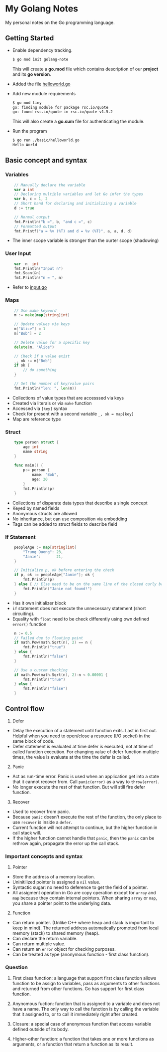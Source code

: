 # My Golang Notes  
My personal notes on the Go programming language.
## Getting Started

- Enable dependency tracking. 
	```bash
	$ go mod init golang-note
	```
	This will create a **go.mod** file which contains description of our **project** and its **go version**. 
	
- Added the file [helloworld.go](basic/helloworld.go)
- Add new module requirements
	```bash
	$ go mod tiny
	go: finding module for package rsc.io/quote
	go: found rsc.io/quote in rsc.io/quote v1.5.2
	```
	This will also create a **go.sum** file for authenticating the module.
	
- Run the program
	```bash
	$ go run ./basic/helloworld.go
	Hello World
	```

## Basic concept and syntax

### Variables
```go
	// Manually declare the variable
	var a int
	// Declaring multible variables and let Go infer the types
	var b, c = 1, 2
	// Short hand for declaring and initializing a variable
	d := true

	// Normal output
	fmt.Println("b =", b, "and c =", c)
	// Formatted output
	fmt.Printf("a = %v (%T) and d = %v (%T)", a, a, d, d)
```
- The inner scope variable is stronger than the ourter scope (shadowing)

### User Input
```go
	var  n  int
	fmt.Println("Input n")
	fmt.Scan(&n)
	fmt.Println("n = ", n)
```
- Refer to [input.go](basic/input.go)

### Maps
```go
	// Use make keyword
	m := make(map[string]int)

	// Update values via keys
	m["Alice"] = 1
	m["Bob"] = 2

	// Delete value for a specific key
	delete(m, "Alice")

	// Check if a value exist
	_, ok := m["Bob"]
	if ok {
		// do something
	}

	// Get the number of key/value pairs
	fmt.Println("len: ", len(m))
```
- Collections of value types that are accesssed via keys
- Created via literals or via `make` function
- Accessed via `[key]` syntax
- Check for present with a second variable `_, ok = map[key]`
- Map are reference type

### Struct
```go
	type person struct {
		age int
		name string
	}
	
	func main() {
		p:= person {
			name: "Bob",
			age: 20
		}
		fmt.Println(p)
	}
```

- Collections of disparate data types that describe a single concept
- Keyed by named fields
- Anonymous structs are allowed
- No inheritance, but can use composition via embedding
- Tags can be added to struct fields to describe field

### If Statement
```go 
	peopleAge := map[string]int{
		"Trung Duong": 23,
		"Janie":       21,
	}

	// Initialize p, ok before entering the check
	if p, ok := peopleAge["Janie"]; ok {
		fmt.Println(p)
	} else { // Else need to be on the same line of the closed curly brace
		fmt.Println("Janie not found!")
	}
```

- Has it own initializer block
- `if` statement does not execute the unnecessary statement (short circuiting).
- Equality with `float` need to be check differently using own defined `error()` function
```go
	n := 0.5
	// Failed due to floating point
	if math.Pow(math.Sqrt(n), 2) == n {
		fmt.Println("true")
	} else {
		fmt.Println("false")
	}

	// Use a custom checking
	if math.Pow(math.Sqrt(n), 2)-n < 0.00001 {
		fmt.Println("true")
	} else {
		fmt.Println("false")
	}
```

## Control flow 

1. Defer
  - Delay the execution of a statement until function exits. Last in first out. Helpful when you need to open/close a resource (I/O socket) in the same block of code.
  - Defer statement is evaluated at time defer is executed, not at time of called function execution. For changing value of defer function  multiple times, the value is evaluate at the time the defer is called.

2. Panic 
  - Act as run-time error. Panic is used when an application get into a state that it cannot recover from. Call `panic(error)` as a way to `throw(error)`.
  - No longer execute the rest of that function. But will still fire defer function.

3. Recover
  - Used to recover from panic.
  - Because `panic` doesn't execute the rest of the function, the only place to use `recover` is inside a `defer`. 
  - Current function will not attempt to continue, but the higher function in call stack will.
  - If the higher function cannot handle that `panic`, then the `panic` can be rethrow again, propagate the error up the call stack.

### Important concepts and syntax

1. Pointer
  - Store the address of a memory location.
  - Uninitilized pointer is assigned a `nil` value.
  - Syntactic sugar: no need to deference to get the field of a pointer. 
  - All assigment operation in Go are copy operation except for `array` and `map` because they contain internal pointers. When sharing `array` or `map`, you share a pointer point to the underlying data.

2. Function 
  - Can return pointer. (Unlike C++ where heap and stack is important to keep in mind). The returned address automatically promoted from local memory (stack) to shared memory (heap).
  - Can declare the return variable.
  - Can return multiple value.
  - Can return an `error` object for checking purposes.
  - Can be treated as type (anonymous function - first class function).

### Question
  1. First class function: a language that support first class function allows function to be assign to variables, pass as arguments to other functions and returned from other functions. Go has support for first class function.

  2. Anynomous fuction: function that is assigned to a variable and does not have a name. The only way to call the function is by calling the variable that it assigned to, or to call it immediately right after created.

  3. Closure: a special case of anonymous function that access variable defined outside of its body.

  4. Higher-other function: a function that takes one or more functions as arguments, or a function that return a function as its result.

